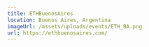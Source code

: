 ```yaml
---
title: ETHBuenosAires
location: Buenos Aires, Argentina
imageUrl: /assets/uploads/events/ETH_BA.png
url: https://ethbuenosaires.com/
---
```

